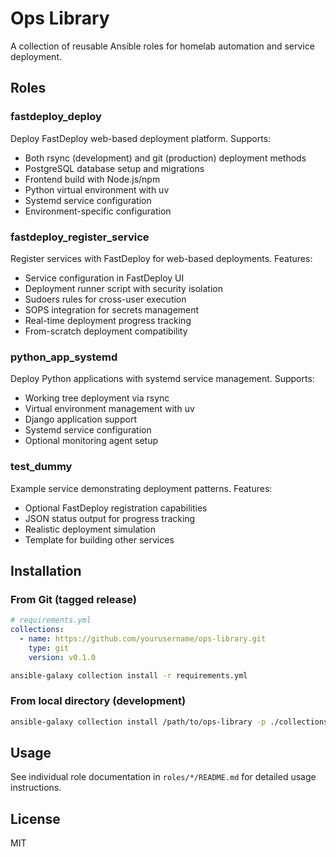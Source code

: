 # Ops Library

A collection of reusable Ansible roles for homelab automation and service deployment.

## Roles

### fastdeploy_deploy

Deploy FastDeploy web-based deployment platform. Supports:
- Both rsync (development) and git (production) deployment methods
- PostgreSQL database setup and migrations
- Frontend build with Node.js/npm
- Python virtual environment with uv
- Systemd service configuration
- Environment-specific configuration

### fastdeploy_register_service

Register services with FastDeploy for web-based deployments. Features:
- Service configuration in FastDeploy UI
- Deployment runner script with security isolation
- Sudoers rules for cross-user execution
- SOPS integration for secrets management
- Real-time deployment progress tracking
- From-scratch deployment compatibility

### python_app_systemd

Deploy Python applications with systemd service management. Supports:
- Working tree deployment via rsync
- Virtual environment management with uv
- Django application support
- Systemd service configuration
- Optional monitoring agent setup

### test_dummy

Example service demonstrating deployment patterns. Features:
- Optional FastDeploy registration capabilities
- JSON status output for progress tracking
- Realistic deployment simulation
- Template for building other services

## Installation

### From Git (tagged release)
```yaml
# requirements.yml
collections:
  - name: https://github.com/yourusername/ops-library.git
    type: git
    version: v0.1.0
```

```bash
ansible-galaxy collection install -r requirements.yml
```

### From local directory (development)
```bash
ansible-galaxy collection install /path/to/ops-library -p ./collections
```

## Usage

See individual role documentation in `roles/*/README.md` for detailed usage instructions.

## License

MIT